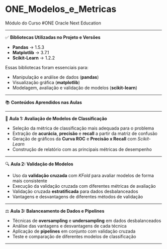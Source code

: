 # ONE_Modelos_e_Metricas
Módulo do Curso #ONE Oracle Next Education

---

✅ **Bibliotecas Utilizadas no Projeto e Versões**

* **Pandas** → 1.5.3
* **Matplotlib** → 3.7.1
* **Scikit-Learn** → 1.2.2

Essas bibliotecas foram essenciais para:

* Manipulação e análise de dados (**pandas**)
* Visualização gráfica (**matplotlib**)
* Modelagem, avaliação e validação de modelos (**scikit-learn**)

---

📚 **Conteúdos Aprendidos nas Aulas**

---

🧩 **Aula 1: Avaliação de Modelos de Classificação**

* Seleção da métrica de classificação mais adequada para o problema
* Extração de **acurácia**, **precisão** e **recall** a partir da matriz de confusão
* Geração de gráficos da **Curva ROC** e **Precisão x Recall** com *Scikit-Learn*
* Construção de relatório com as principais métricas de desempenho

---

🔍 **Aula 2: Validação de Modelos**

* Uso da **validação cruzada** com *KFold* para avaliar modelos de forma mais consistente
* Execução da validação cruzada com diferentes métricas de avaliação
* Validação cruzada **estratificada** para dados desbalanceados
* Vantagens e desvantagens de diferentes métodos de validação

---

⚖️ **Aula 3: Balanceamento de Dados e Pipelines**

* Técnicas de **oversampling** e **undersampling** em dados desbalanceados
* Análise das vantagens e desvantagens de cada técnica
* Aplicação de **pipelines** em conjunto com validação cruzada
* Teste e comparação de diferentes modelos de classificação

---


